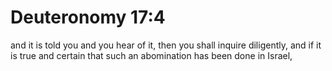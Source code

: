 # Deuteronomy 17:4

and it is told you and you hear of it, then you shall inquire diligently, and if it is true and certain that such an abomination has been done in Israel,

